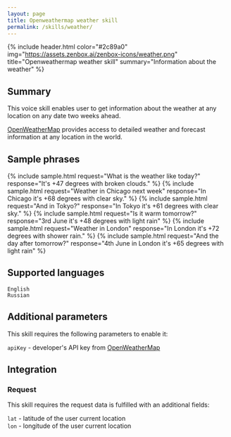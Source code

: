 ```yaml
---
layout: page
title: Openweathermap weather skill
permalink: /skills/weather/
---
```


{% include header.html color="#2c89a0" img="https://assets.zenbox.ai/zenbox-icons/weather.png" title="Openweathermap weather skill" summary="Information about the weather" %}

## Summary
This voice skill enables user to get information about the weather at any location on any date two weeks ahead.

[OpenWeatherMap](https://openweathermap.org/) provides access to detailed weather and forecast information at any location in the world.


## Sample phrases
{% include sample.html request="What is the weather like today?" response="It's +47 degrees with broken clouds." %}
{% include sample.html request="Weather in Chicago next week" response="In Chicago it's +68 degrees with clear sky." %}
{% include sample.html request="And in Tokyo?" response="In Tokyo it's +61 degrees with clear sky." %}
{% include sample.html request="Is it warm tomorrow?" response="3rd June it's +48 degrees with light rain" %}
{% include sample.html request="Weather in London" response="In London it's +72 degrees with shower rain." %}
{% include sample.html request="And the day after tomorrow?" response="4th June in London it's +65 degrees with light rain" %}

## Supported languages
`English`  
`Russian`

## Additional parameters
This skill requires the following parameters to enable it:

`apiKey` - developer's API key from [OpenWeatherMap](https://openweathermap.org/) 

## Integration
### Request
This skill requires the request data is fulfilled with an additional fields:

`lat` - latitude of the user current location      
`lon` - longitude of the user current location    
